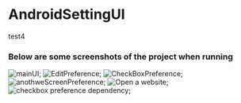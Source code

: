 # AndroidSettingUI
test4
### Below are some screenshots of the project when running 
![](https://github.com/hellodidi/AndroidSettingUI/blob/master/pic/1.png "mainUI");
![](https://github.com/hellodidi/AndroidSettingUI/blob/master/pic/2.png "EditPreference");
![](https://github.com/hellodidi/AndroidSettingUI/blob/master/pic/3.png "CheckBoxPreference");
![](https://github.com/hellodidi/AndroidSettingUI/blob/master/pic/4.png "anothweScreenPreference");
![](https://github.com/hellodidi/AndroidSettingUI/blob/master/pic/5.png "Open a website");
![](https://github.com/hellodidi/AndroidSettingUI/blob/master/pic/6.png "checkbox preference dependency");
